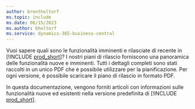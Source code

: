 ```yaml
---
author: brentholtorf
ms.topic: include
ms.date: 06/15/2023
ms.author: bholtorf
ms.service: dynamics-365-business-central
---
```

Vuoi sapere quali sono le funzionalità imminenti e rilasciate di recente in [!INCLUDE [prod_short](prod_short.md)]? I nostri piani di rilascio forniscono una panoramica delle funzionalità nuove e imminenti. Tutti i dettagli completi sono stati raccolti in un unico PDF che è possibile utilizzare per la pianificazione. Per ogni versione, è possibile scaricare il piano di rilascio in formato PDF.

In questa documentazione, vengono forniti articoli con informazioni sulle funzionalità nuove ed esistenti nella versione predefinita di [!INCLUDE [prod_short](prod_short.md)].